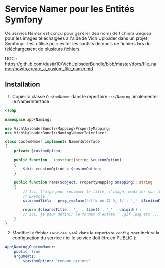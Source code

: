 # Service Namer pour les Entités Symfony

Ce service Namer est conçu pour générer des noms de fichiers uniques pour les images téléchargées à l'aide de Vich Uploader dans un projet Symfony. Il est utilisé pour éviter les conflits de noms de fichiers lors du téléchargement de plusieurs fichiers. 

DOC : https://github.com/dustin10/VichUploaderBundle/blob/master/docs/file_namer/howto/create_a_custom_file_namer.md

## Installation

1. Copier la classe `CustomNamer` dans le répertoire `src/Naming`, implémenter le NamerInterface :

```php
<?php

namespace App\Naming;

use Vich\UploaderBundle\Mapping\PropertyMapping;
use Vich\UploaderBundle\Naming\NamerInterface;

class CustomNamer implements NamerInterface
{
    private $customOption;

    public function __construct(string $customOption)
    {
        $this->customOption = $customOption;
    }

    public function name($object, PropertyMapping $mapping): string
    {
        // Ici, l'algo pour renommer le titre, l'image, modifier son format, limiter sa longueur ...
        // Exemple :
        $cleanedTitle = preg_replace('/[^a-zA-Z0-9_-]/', '_', $limitedTitle);

        return $cleanedTitle . '_' . time() . '_' . uniqid() ;
        // Ici, je peux définir le format d'entrée : .gif .png etc ....
    }
}
```

2. Modifier le fichier `services.yaml` dans le répertoire `config` pour inclure la configuration du service ( ici le service doit être en PUBLIC ):

```yaml
App\Naming\CustomNamer:
    public: true
    arguments:
        $customOption: 'rename_picture'
```
